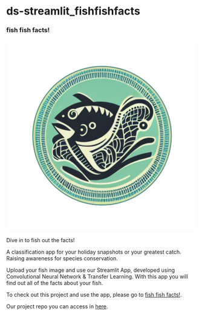 # ds-streamlit_fishfishfacts

### **fish fish facts!**

![Img](fishfishfacts_logo.png)

Dive in to fish out the facts! 

A classification app for your holiday snapshots or your greatest catch. Raising awareness for species conservation. 

Upload your fish image and use our Streamlit App, developed using Convolutional Neural Network & Transfer Learning. With this app you will find out all of the facts about your fish.

To check out this project and use the app, please go to [fish fish facts!](https://fishfishfacts.godaddysites.com/).

Our project repo you can access in [here](https://github.com/kaqreal/ds-capstone-project-fish).
